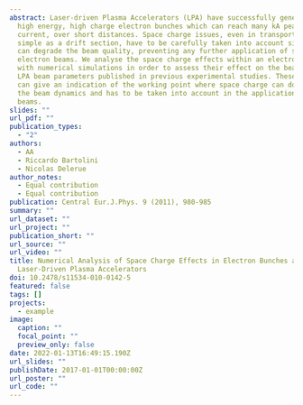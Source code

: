 ```yaml
---
abstract: Laser-driven Plasma Accelerators (LPA) have successfully generated
  high energy, high charge electron bunches which can reach many kA peak
  current, over short distances. Space charge issues, even in transport lines as
  simple as a drift section, have to be carefully taken into account since they
  can degrade the beam quality, preventing any further application of such
  electron beams. We analyse the space charge effects within an electron bunch
  with numerical simulations in order to assess their effect on the beam. We use
  LPA beam parameters published in previous experimental studies. These studies
  can give an indication of the working point where space charge can dominate
  the beam dynamics and has to be taken into account in the application of such
  beams.
slides: ""
url_pdf: ""
publication_types:
  - "2"
authors:
  - AA
  - Riccardo Bartolini
  - Nicolas Delerue
author_notes:
  - Equal contribution
  - Equal contribution
publication: Central Eur.J.Phys. 9 (2011), 980-985
summary: ""
url_dataset: ""
url_project: ""
publication_short: ""
url_source: ""
url_video: ""
title: Numerical Analysis of Space Charge Effects in Electron Bunches at
  Laser-Driven Plasma Accelerators
doi: 10.2478/s11534-010-0142-5
featured: false
tags: []
projects:
  - example
image:
  caption: ""
  focal_point: ""
  preview_only: false
date: 2022-01-13T16:49:15.190Z
url_slides: ""
publishDate: 2017-01-01T00:00:00Z
url_poster: ""
url_code: ""
---
```

